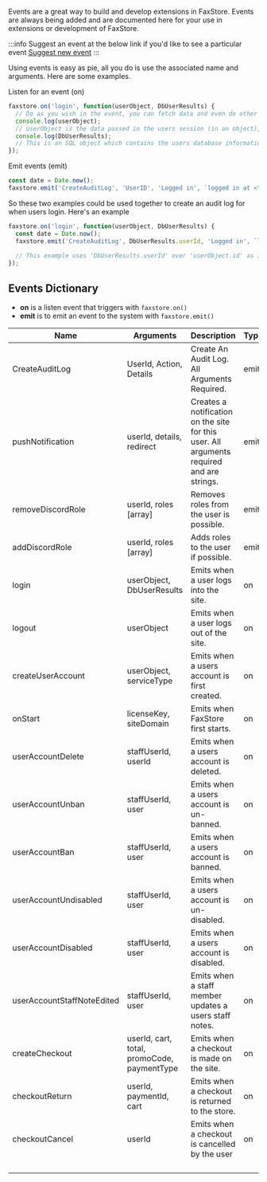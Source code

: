 Events are a great way to build and develop extensions in FaxStore. Events are always being added and are documented here for your use in extensions or development of FaxStore.

:::info
Suggest an event at the below link if you'd like to see a particular event
[Suggest new event](https://bugs.faxes.zone/projects/faxstore/add?t=feedback)
:::

Using events is easy as pie, all you do is use the associated name and arguments. Here are some examples.

Listen for an event (on)
```js
faxstore.on('login', function(userObject, DbUserResults) {
  // Do as you wish in the event, you can fetch data and even do other actions like make an automated webhook post.
  console.log(userObject);
  // userObject is the data passed in the users session (in an object), this will contain some login service data like their ID, avatar, and possibly guilds.
  console.log(DbUserResults);
  // This is an SQL object which contains the users database information.
});
```

Emit events (emit)
```js
const date = Date.now();
faxstore.emit('CreateAuditLog', 'UserID', 'Logged in', `logged in at <t:${date}>`);
```

So these two examples could be used together to create an audit log for when users login. Here's an example
```js
faxstore.on('login', function(userObject, DbUserResults) {
  const date = Date.now();
  faxstore.emit('CreateAuditLog', DbUserResults.userId, 'Logged in', `logged in at <t:${date}>`);
  
  // This example uses 'DbUserResults.userId' over 'userObject.id' as it can be more reliable and correlates to the database. However, both would work the same.
});
```

## Events Dictionary

- **on** is a listen event that triggers with `faxstore.on()`
- **emit** is to emit an event to the system with `faxstore.emit()`

| Name                       | Arguments                                   | Description                                                                               | Type |
|----------------------------|---------------------------------------------|-------------------------------------------------------------------------------------------|------|
| CreateAuditLog             | UserId, Action, Details                     | Create An Audit Log. All Arguments Required.                                              | emit |
| pushNotification           | userId, details, redirect                   | Creates a notification on the site for this user. All arguments required and are strings. | emit |
| removeDiscordRole          | userId, roles [array]                       | Removes roles from the user is possible.                                                  | emit |
| addDiscordRole             | userId, roles [array]                       | Adds roles to the user if possible.                                                       | emit |
| login                      | userObject, DbUserResults                   | Emits when a user logs into the site.                                                     | on   |
| logout                     | userObject                                  | Emits when a user logs out of the site.                                                   | on   |
| createUserAccount          | userObject, serviceType                     | Emits when a users account is first created.                                              | on   |
| onStart                    | licenseKey, siteDomain                      | Emits when FaxStore first starts.                                                         | on   |
| userAccountDelete          | staffUserId, userId                         | Emits when a users account is deleted.                                                    | on   |
| userAccountUnban           | staffUserId, user                           | Emits when a users account is un-banned.                                                  | on   |
| userAccountBan             | staffUserId, user                           | Emits when a users account is banned.                                                     | on   |
| userAccountUndisabled      | staffUserId, user                           | Emits when a users account is un-disabled.                                                | on   |
| userAccountDisabled        | staffUserId, user                           | Emits when a users account is disabled.                                                   | on   |
| userAccountStaffNoteEdited | staffUserId, user                           | Emits when a staff member updates a users staff notes.                                    | on   |
| createCheckout             | userId, cart, total, promoCode, paymentType | Emits when a checkout is made on the site.                                                | on   |
| checkoutReturn             | userId, paymentId, cart                     | Emits when a checkout is returned to the store.                                           | on   |
| checkoutCancel             | userId                                      | Emits when a checkout is cancelled by the user                                            | on   |
|                            |                                             |                                                                                           |      |
|                            |                                             |                                                                                           |      |
|                            |                                             |                                                                                           |      |
|                            |                                             |                                                                                           |      |
